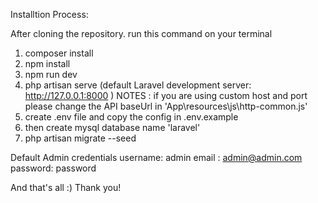 Installtion Process:

After cloning the repository. run this command on your terminal
1) composer install
2) npm install
3) npm run dev
4) php artisan serve (default Laravel development server: http://127.0.0.1:8000 )
    NOTES : if you are using custom host and port please change the API baseUrl in 'App\resources\js\http-common.js'
6) create .env file and copy the config in .env.example
5) then create mysql database name 'laravel'
6) php artisan migrate --seed

Default Admin credentials
username: admin
email   : admin@admin.com
password: password

And that's all :)
Thank you!